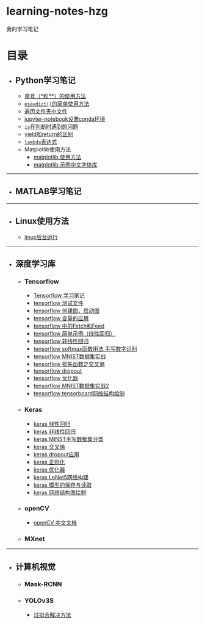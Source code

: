 # learning-notes-hzg
我的学习笔记

# 目录
* ## Python学习笔记
    * [星号（\*和**）的使用方法](python/python中easydict的使用.md)
    * [`esaydict()`的简单使用方法](python/python中星号的用法.md)
    * [遍历文件夹中文件](python/python遍历文件夹中文件.md)
    * [jupyter-notebook设置conda环境](python/jupyter-notebook设置conda环境.md)
    * [`is`在判断时遇到的问题](python/is在判断时遇到的问题.md)
    * [yield和return的区别](python/yield和return的区别.md)
    * [`lambda`表达式](python/lambda表达式.md)
    * Matplotlib使用方法
        * [matplotlib 使用方法](python/matplotlib/matplotlib的使用方法.ipynb)
        * [matplotlib 示例中文字体库](python/matplotlib/SimHei.ttf)
---
* ## MATLAB学习笔记
---
* ## Linux使用方法
    * [linux后台运行](linux/linux后台运行.md)
---
* ## 深度学习库
    * ### Tensorflow
        * [Tensorflow 学习笔记](deep-learning-library/tensorflow/tensorflow-学习笔记.md)
        * [tensorflow 测试文件](deep-learning-library/tensorflow/tensorflow-0.0-test.py)
        * [tensorflow 创建图，启动图](deep-learning-library/tensorflow/tensorflow-2.1-start.py)
        * [tensorflow 变量的应用](deep-learning-library/tensorflow/tensorflow-2.2-start.py)
        * [tensorflow 中的Fetch和Feed](deep-learning-library/tensorflow/tensorflow-2.3-start.py)
        * [tensorflow 简单示例（线性回归）](deep-learning-library/tensorflow/tensorflow-2.4-start.py)
        * [tensorflow 非线性回归](deep-learning-library/tensorflow/tensorflow-3.1.py)
        * [tensorflow softmax函数用法 手写数字识别](deep-learning-library/tensorflow/tensorflow-3.2.py)
        * [tensorflow MNIST数据集实战](deep-learning-library/tensorflow/tensorflow-3.3.py)
        * [tensorflow 损失函数之交叉熵](deep-learning-library/tensorflow/tensorflow-4.1.py)
        * [tensorflow dropout](deep-learning-library/tensorflow/tensorflow-4.2.py)
        * [tensorflow 优化器](deep-learning-library/tensorflow/tensorflow-4.3.py)
        * [tensorflow MNIST数据集实战2](deep-learning-library/tensorflow/tensorflow-4.4-work.py)
        * [tensorflow tensorboard网络结构绘制](deep-learning-library/tensorflow/tensorflow-5.1.py)
    * ### Keras
        * [keras 线性回归](deep-learning-library/keras/1_line_regression.py)
        * [keras 非线性回归](deep-learning-library/keras/2_nonlinear_regression.py)
        * [keras MINST手写数据集分类](deep-learning-library/keras/3_MNISTdateset_classification.py)
        * [keras 交叉熵](deep-learning-library/keras/4_cross_entropy.py)
        * [keras dropout应用](deep-learning-library/keras/5_dropout.py)
        * [keras 正则化](deep-learning-library/keras/6_regularization.py)
        * [keras 优化器](deep-learning-library/keras/7_optimizer.py)
        * [keras LeNet5网络构建](deep-learning-library/keras/8_LeNet.py)
        * [keras 模型的保存与读取](deep-learning-library/keras/9_load_model.py)
        * [keras 网络结构图绘制](deep-learning-library/keras/10_draw_network_structure.py)
    * ### openCV
        * [openCV 中文文档](deep-learning-library/openCV/OpenCV中文文档.pdf)
    * ### MXnet
---
* ## 计算机视觉
    * ### Mask-RCNN
    * ### YOLOv3S
        * [过拟合解决方法](CV-nets/过拟合解决方法.md)
